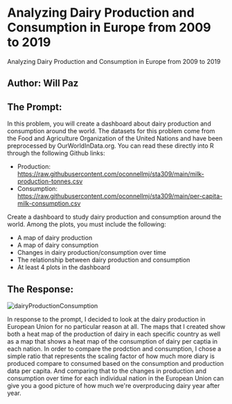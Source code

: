 # Analyzing Dairy Production and Consumption in Europe from 2009 to 2019
Analyzing Dairy Production and Consumption in Europe from 2009 to 2019

## Author: Will Paz

## The Prompt:

In this problem, you will create a dashboard about dairy production and consumption around the world. The datasets for this problem come from the Food and Agriculture Organization of the United Nations and have been preprocessed by OurWorldInData.org. You can read these directly into R through the following Github links:

  * Production: https://raw.githubusercontent.com/oconnellmj/sta309/main/milk-production-tonnes.csv
  * Consumption: https://raw.githubusercontent.com/oconnellmj/sta309/main/per-capita-milk-consumption.csv

Create a dashboard to study dairy production and consumption around the world. Among the plots, you must include the following:

  * A map of dairy production
  * A map of dairy consumption
  * Changes in dairy production/consumption over time
  * The relationship between dairy production and consumption
  * At least 4 plots in the dashboard

## The Response:

![dairyProductionConsumption](https://github.com/WillPaz16/sta309_dairy_midterm2/assets/144275029/c44eaed5-bee6-457a-ac9c-0bc7421f4a1f)

In response to the prompt, I decided to look at the dairy production in European Union for no particular reason at all. The maps that I created show both a heat map of the production of dairy in each specific country as well as a map that shows a heat map of the consumption of dairy per captia in each nation. In order to compare the prodction and consumption, I chose a simple ratio that represents the scaling factor of how much more diary is produced compare to consumed based on the consumption and production data per capita. And comparing that to the changes in production and consumption over time for each individual nation in the European Union can give you a good picture of how much we're overproducing dairy year after year. 
